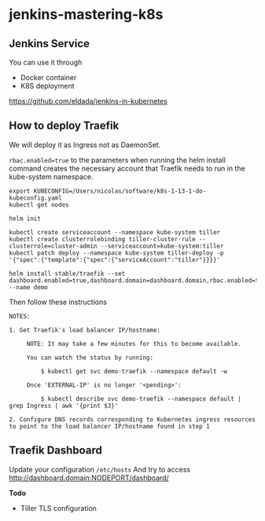 # jenkins-mastering-k8s

## Jenkins Service

You can use it through
* Docker container
* K8S deployment

https://github.com/eldada/jenkins-in-kubernetes

## How to deploy Traefik

We will deploy it as Ingress not as DaemonSet.

`rbac.enabled=true` to the parameters when running the helm install command creates the necessary account that Traefik needs to run in the kube-system namespace.


```
export KUBECONFIG=/Users/nicolas/software/k8s-1-13-1-do-kubeconfig.yaml
kubectl get nodes

helm init

kubectl create serviceaccount --namespace kube-system tiller
kubectl create clusterrolebinding tiller-cluster-rule --clusterrole=cluster-admin --serviceaccount=kube-system:tiller
kubectl patch deploy --namespace kube-system tiller-deploy -p '{"spec":{"template":{"spec":{"serviceAccount":"tiller"}}}}'

helm install stable/traefik --set dashboard.enabled=true,dashboard.domain=dashboard.domain,rbac.enabled=true --name demo

```

Then follow these instructions

```
NOTES:

1. Get Traefik's load balancer IP/hostname:

     NOTE: It may take a few minutes for this to become available.

     You can watch the status by running:

         $ kubectl get svc demo-traefik --namespace default -w

     Once 'EXTERNAL-IP' is no longer '<pending>':

         $ kubectl describe svc demo-traefik --namespace default | grep Ingress | awk '{print $3}'

2. Configure DNS records corresponding to Kubernetes ingress resources to point to the load balancer IP/hostname found in step 1
```

## Traefik Dashboard

Update your configuration `/etc/hosts`
And try to access http://dashboard.domain:NODEPORT/dashboard/

**Todo**
* Tiller TLS configuration
